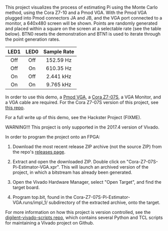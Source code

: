 This project visualizes the process of estimating Pi using the Monte Carlo method, using the Cora Z7-10 and a Pmod VGA. With the Pmod VGA plugged into Pmod connectors JA and JB, and the VGA port connected to a monitor, a 640x480 screen will be shown. Points are randomly generated and placed within a square on the screen at a selectable rate (see the table below). BTN0 resets the demonstration and BTN1 is used to iterate through the point generation rates.

| LED1  | LED0  | Sample Rate  |
|:-----:|:-----:|:------------:|
| Off   | Off   | 152.59 Hz    |
| Off   | On    | 610.35 Hz    |
| On    | Off   | 2.441 kHz    |
| On    | On    | 9.765 kHz    |

In order to use this demo, a [Pmod VGA](reference.digilentinc.com/reference/pmod/pmod-vga/start), a [Cora Z7-07S](reference.digilentinc.com/reference/programmable-logic/cora-z7/start), a VGA Monitor, and a VGA cable are required. For the Cora Z7-07S version of this project, see [this repo](https://github.com/Digilent/Cora-Z7-07S-Pi-Estimator-VGA).

For a full write up of this demo, see the Hackster Project (FIXME).

WARNING!!! This project is only supported in the 2017.4 version of Vivado.

In order to program the project onto an FPGA:

1. 	Download the most recent release ZIP archive (not the source ZIP) from the repo's [releases page](https://github.com/Digilent/Cora-Z7-10-Pi-Estimator-VGA/releases).

2. 	Extract and open the downloaded ZIP. Double click on "Cora-Z7-07S-Pi-Estimator-VGA.xpr". This will launch an archived version of the project, in which a bitstream has already been generated.

3. 	Open the Vivado Hardware Manager, select "Open Target", and find the target board.

4.  Program top.bit, found in the Cora-Z7-07S-Pi-Estimator-VGA.runs/impl_1/ subdirectory of the extracted archive, onto the target.

For more information on how this project is version controlled, see the [digilent-vivado-scripts repo](https://github.com/artvvb/digilent-vivado-scripts), which contains several Python and TCL scripts for maintaining a Vivado project on Github.
